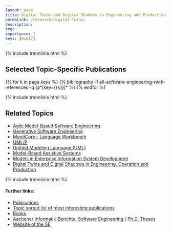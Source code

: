 ```yaml
---
layout: page
title: Digital Twins and Digital Shadows in Engineering and Production
permalink: /research/Digital-Twins/
description:
img:
importance: 1
keys: [Rum17]
---
```



{% include trennlinie.html %}

## Selected Topic-Specific Publications

<div class="publications">
  {% for k in page.keys %}
    {% bibliography -f all-software-engineering-rwth-references -q @*[key={{k}}]* %}
  {% endfor %}
</div>

{% include trennlinie.html %}

## Related Topics
- [Agile Model-Based Software Engineering](/research/Agile-MBSE)
- [Generative Software Engineering](/research/Generative-SE)
- [MontiCore - Language Workbench](/research/MontiCore)
- [UML/P](/research/UML-P)
- [Unified Modeling Language (UML)](/research/Unified-Modeling-Language)
- [Model-Based Assistive Systems](/research/Model-Based-Assistive-Systems)
- [Models in Enterprise Information System Development](/research/Enterprise-Information-Systems)
- [Digital Twins and Digital Shadows in Engineering, Operation and Production](/research/Digital-Twins)

{% include trennlinie.html %}

#### Further links:

- [Publications](/publications)
- [Topic sorted list of most interesting publications](/research)
- [Books](/books)
- [Aachener Informatik-Berichte, Software Engineering / Ph.D. Theses](/phdtheses)
- [Website of the SE](https://www.se-rwth.de)
